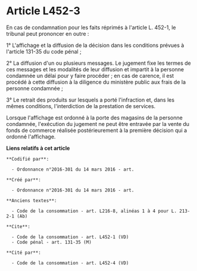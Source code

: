 # Article L452-3

En cas de condamnation pour les faits réprimés à l'article L. 452-1, le tribunal peut prononcer en outre : 

1° L'affichage et la diffusion de la décision dans les conditions prévues à l'article 131-35 du code pénal ; 

2° La diffusion d'un ou plusieurs messages. Le jugement fixe les termes de ces messages et les modalités de leur diffusion et
impartit à la personne condamnée un délai pour y faire procéder ; en cas de carence, il est procédé à cette diffusion à la
diligence du ministère public aux frais de la personne condamnée ; 

3° Le retrait des produits sur lesquels a porté l'infraction et, dans les mêmes conditions, l'interdiction de la prestation
de services. 

Lorsque l'affichage est ordonné à la porte des magasins de la personne condamnée, l'exécution du jugement ne peut être
entravée par la vente du fonds de commerce réalisée postérieurement à la première décision qui a ordonné l'affichage.

**Liens relatifs à cet article**

	**Codifié par**:

	  - Ordonnance n°2016-301 du 14 mars 2016 - art.

	**Créé par**:

	  - Ordonnance n°2016-301 du 14 mars 2016 - art.

	**Anciens textes**:

	  - Code de la consommation - art. L216-8, alinéas 1 à 4 pour L. 213-2-1 (Ab)

	**Cite**:

	  - Code de la consommation - art. L452-1 (VD)
	  - Code pénal - art. 131-35 (M)

	**Cité par**:

	  - Code de la consommation - art. L452-4 (VD)
